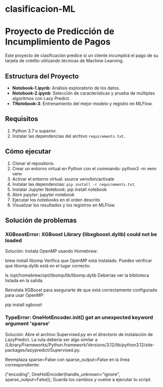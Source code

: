 # clasificacion-ML


# Proyecto de Predicción de Incumplimiento de Pagos

Este proyecto de clasificación predice si un cliente incumplirá el pago de su tarjeta de crédito utilizando técnicas de Machine Learning.

## Estructura del Proyecto
- **Notebook-1.ipynb**: Análisis exploratorio de los datos.
- **Notebook-2.ipynb**: Selección de características y prueba de múltiples algoritmos con Lazy Predict.
- **TNotebook-3**: Entrenamiento del mejor modelo y registro en MLFlow.

## Requisitos
1. Python 3.7 o superior.
2. Instalar las dependencias del archivo `requirements.txt`.

## Cómo ejecutar
1. Clonar el repositorio.
2. Crear un entorno virtual en Python con el commando: python3 -m venv venv
3. Activar el entorno virtual: source venv/bin/activate
4. Instalar las dependencias: `pip install -r requirements.txt`.
6. Instalar Jupyter Notebook: pip install notebook
5. Abrir jupyter: jupyter notebook
3. Ejecutar los notebooks en el orden descrito
4. Visualizar los resultados y los registros en MLFlow.

## Solución de problemas

### XGBoostError: XGBoost Library (libxgboost.dylib) could not be loaded
Solución: 
Instala OpenMP usando Homebrew:

brew install libomp
Verifica que OpenMP está instalado. Puedes verificar que libomp.dylib está en el lugar correcto:

ls /opt/homebrew/opt/libomp/lib/libomp.dylib
Deberías ver la biblioteca listada en la salida.

Reinstala XGBoost para asegurarte de que está correctamente configurado para usar OpenMP:

pip install xgboost

### TypeError: OneHotEncoder.init() got an unexpected keyword argument 'sparse'
Solución:
Abre el archivo Supervised.py en el directorio de instalación de LazyPredict. La ruta debería ser algo similar a /Library/Frameworks/Python.framework/Versions/3.12/lib/python3.12/site-packages/lazypredict/Supervised.py.

Reemplaza sparse=False con sparse_output=False en la línea correspondiente:

("encoding", OneHotEncoder(handle_unknown="ignore", sparse_output=False)),
Guarda los cambios y vuelve a ejecutar tu script.